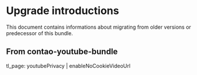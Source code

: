 # Upgrade introductions

This document contains informations about migrating from older versions or predecessor of this bundle.

## From contao-youtube-bundle

tl_page:
youtubePrivacy | enableNoCookieVideoUrl